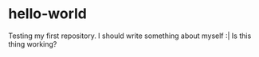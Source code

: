 # hello-world
Testing my first repository.
I should write something about myself :|
Is this thing working?
